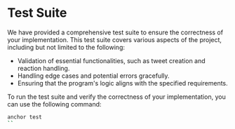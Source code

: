 # Test Suite

We have provided a comprehensive test suite to ensure the correctness of your implementation. This test suite covers various aspects of the project, including but not limited to the following:

- Validation of essential functionalities, such as tweet creation and reaction handling.
- Handling edge cases and potential errors gracefully.
- Ensuring that the program's logic aligns with the specified requirements.

To run the test suite and verify the correctness of your implementation, you can use the following command:

```bash
anchor test
``
